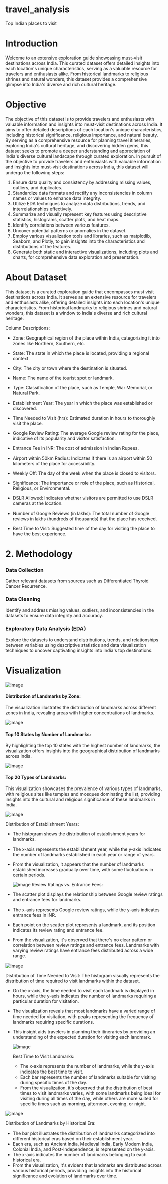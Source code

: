 # travel_analysis
Top Indian places to visit
# Introduction
Welcome to an extensive exploration guide showcasing must-visit destinations across India. This curated dataset offers detailed insights into each location's unique characteristics, serving as a valuable resource for travelers and enthusiasts alike. From historical landmarks to religious shrines and natural wonders, this dataset provides a comprehensive glimpse into India's diverse and rich cultural heritage.

# Objective
The objective of this dataset is to provide travelers and enthusiasts with valuable information and insights into must-visit destinations across India. It aims to offer detailed descriptions of each location's unique characteristics, including historical significance, religious importance, and natural beauty. By serving as a comprehensive resource for planning travel itineraries, exploring India's cultural heritage, and discovering hidden gems, this dataset seeks to promote a deeper understanding and appreciation of India's diverse cultural landscape through curated exploration.
In pursuit of the objective to provide travelers and enthusiasts with valuable information and insights into must-visit destinations across India, this dataset will undergo the following steps:
1) Ensure data quality and consistency by addressing missing values, outliers, and duplicates.
2) Standardize data formats and rectify any inconsistencies in column names or values to enhance data integrity.
3) Utilize EDA techniques to analyze data distributions, trends, and interrelationships effectively.
4) Summarize and visually represent key features using descriptive statistics, histograms, scatter plots, and heat maps.
5) Identify correlations between various features.
6) Uncover potential patterns or anomalies in the dataset.
7) Employ various visualization tools and libraries, such as matplotlib, Seaborn, and Plotly, to gain insights into the characteristics and distributions of the features.
8) Generate both static and interactive visualizations, including plots and charts, for comprehensive data exploration and presentation.


# About Dataset
This dataset is a curated exploration guide that encompasses must visit destinations across India. It serves as an extensive resource for travelers and enthusiasts alike, offering detailed insights into each location's unique characteristics. From historical landmarks to religious shrines and natural wonders, this dataset is a window to India's diverse and rich cultural heritage.

Column Descriptions:
- Zone: Geographical region of the place within India, categorizing it into zones like Northern, Southern, etc.
  
- State: The state in which the place is located, providing a regional context.
  
- City: The city or town where the destination is situated.
  
- Name: The name of the tourist spot or landmark.
- Type: Classification of the place, such as Temple, War Memorial, or Natural Park.
- Establishment Year: The year in which the place was established or discovered.
- Time Needed to Visit (hrs): Estimated duration in hours to thoroughly visit the place.
- Google Review Rating: The average Google review rating for the place, indicative of its popularity and visitor satisfaction.
- Entrance Fee in INR: The cost of admission in Indian Rupees.
- Airport within 50km Radius: Indicates if there is an airport within 50 kilometers of the place for accessibility.
- Weekly Off: The day of the week when the place is closed to visitors.
- Significance: The importance or role of the place, such as Historical, Religious, or Environmental.
- DSLR Allowed: Indicates whether visitors are permitted to use DSLR cameras at the location.
- Number of Google Reviews (in lakhs): The total number of Google reviews in lakhs (hundreds of thousands) that the place has received.
- Best Time to Visit: Suggested time of the day for visiting the place to have the best experience.

# 2. Methodology
### Data Collection
Gather relevant datasets from sources such as Differentiated Thyroid Cancer Recurrence.

### Data Cleaning
Identify and address missing values, outliers, and inconsistencies in the datasets to ensure data integrity and accuracy.

### Exploratory Data Analysis (EDA)
Explore the datasets to understand distributions, trends, and relationships between variables using descriptive statistics and data visualization techniques to uncover captivating insights into India's top destinations.

# Visualization

![image](https://github.com/sowmyar64/travel_analysis/assets/43263218/741b2e37-a171-4112-8618-1ec96e5a92ae)

#### Distribution of Landmarks by Zone:
The visualization illustrates the distribution of landmarks across different zones in India, revealing areas with higher concentrations of landmarks.


![image](https://github.com/sowmyar64/travel_analysis/assets/43263218/4c96f247-d6d4-417b-9276-7ce17566e100)

#### Top 10 States by Number of Landmarks:
By highlighting the top 10 states with the highest number of landmarks, the visualization offers insights into the geographical distribution of landmarks across India.


![image](https://github.com/sowmyar64/travel_analysis/assets/43263218/c8e8bf3a-767c-4f1b-8301-4357d237cf00)

#### Top 20 Types of Landmarks:
This visualization showcases the prevalence of various types of landmarks, with religious sites like temples and mosques dominating the list, providing insights into the cultural and religious significance of these landmarks in India.


![image](https://github.com/sowmyar64/travel_analysis/assets/43263218/ec9428b8-f892-46a5-9f29-a6aca3087cdf)

Distribution of Establishment Years:
- The histogram shows the distribution of establishment years for landmarks.
- The x-axis represents the establishment year, while the y-axis indicates the number of landmarks established in each year or range of years.
- From the visualization, it appears that the number of landmarks established increases gradually over time, with some fluctuations in certain periods.

  ![image](https://github.com/sowmyar64/travel_analysis/assets/43263218/6ee52a89-6653-4c31-b8fd-f27b7928e96c)
Review Ratings vs. Entrance Fees:
- The scatter plot displays the relationship between Google review ratings and entrance fees for landmarks.
- The x-axis represents Google review ratings, while the y-axis indicates entrance fees in INR.
- Each point on the scatter plot represents a landmark, and its position indicates its review rating and entrance fee.
- From the visualization, it's observed that there's no clear pattern or correlation between review ratings and entrance fees. Landmarks with varying review ratings have entrance fees distributed across a wide range.

![image](https://github.com/sowmyar64/travel_analysis/assets/43263218/c776effc-1a99-4710-923b-91bce92d57ae)

Distribution of Time Needed to Visit:
The histogram visually represents the distribution of time required to visit landmarks within the dataset.
- On the x-axis, the time needed to visit each landmark is displayed in hours, while the y-axis indicates the number of landmarks requiring a particular duration for visitation.
- The visualization reveals that most landmarks have a varied range of time needed for visitation, with peaks representing the frequency of landmarks requiring specific durations.
- This insight aids travelers in planning their itineraries by providing an understanding of the expected duration for visiting each landmark.

  ![image](https://github.com/sowmyar64/travel_analysis/assets/43263218/ae13a9c1-6592-45d9-9d9e-09559e027283)

  Best Time to Visit Landmarks:
  -  The x-axis represents the number of landmarks, while the y-axis indicates the best time to visit.
  -  Each bar represents the number of landmarks suitable for visiting during specific times of the day.
  -  From the visualization, it's observed that the distribution of best times to visit landmarks varies, with some landmarks being ideal for visiting during all times of the day, while others are more suited 
     for specific times such as morning, afternoon, evening, or night.


![image](https://github.com/sowmyar64/travel_analysis/assets/43263218/221cf769-e541-45b2-90c5-1219d4884a11)

Distribution of Landmarks by Historical Era:
- The bar plot illustrates the distribution of landmarks categorized into different historical eras based on their establishment year.
- Each era, such as Ancient India, Medieval India, Early Modern India, Colonial India, and Post-Independence, is represented on the y-axis.
- The x-axis indicates the number of landmarks belonging to each historical era.
- From the visualization, it's evident that landmarks are distributed across various historical periods, providing insights into the historical significance and evolution of landmarks over time.

